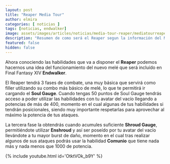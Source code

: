 ```yaml
---
layout: post
title: "Reaper Media Tour"
author: elmira
categories: [ noticias ]
tags: [noticias, endwalker]
image: assets/images/articles/noticias/media-tour-reaper/mediatourreaper.jpg
description: "Resumen de como será el Reaper segun la información del Media Tour"
featured: false
hidden: false
---
```


Ahora conociendo las habilidades que va a disponer el **Reaper** podemos hacernos una idea del funcionamiento del nuevo melé que será incluído en Final Fantasy XIV **Endwalker**.

El Reaper tendrá 3 fases de combate, una muy básica que servirá como filler utilizando su combo más básico de melé, lo que te permitirá ir cargando el **Soul Gauge**. Cuando tengas 50 puntos de Soul Gauge tendrás acceso a poder utilizar las habilidades con tu avatar del vacío llegando a potencias de más de 400, momento en el cual algunas de tus habilidades si tendrán posicionales, siendo muy importante respetarlas para aprovechar al máximo la potencia de tus ataques.

La tercera fase la obtendrás cuando acumules suficiente **Shroud Gauge**, permitiéndote utilizar **Enshroud** y así ser poseído por tu avatar del vacío llevándote a tu mayor burst de daño, momento en el cual tras realizar algunos de sus ataques podrás usar la habilidad **Comunio** que tiene nada más y nada menos que 1000 de potencia.

{% include youtube.html id='OtktVOk_b9Y' %}
